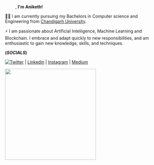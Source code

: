 <img src="https://user-images.githubusercontent.com/74004409/138744651-645f07c9-67f2-4e47-b9da-c4107688d9be.gif" width="30" height="15" /> , **I'm Aniketh!**

👨‍💻 I am currently pursuing my Bachelors in Computer science and Engineering from [Chandigarh University](https://www.cuchd.in/).

⚡ I am passionate about Artificial Inteliigence, Machine Learning and Blockchain. I embrace and adapt quickly to new responsibilities,
    and am enthusiastic to gain new knowledge, skills, and techniques.


**(*SOCIALS*)**

[![Twitter](https://img.shields.io/twitter/url/https/twitter.com/bukotsunikki.svg?style=social&label=Follow%20%40aniketh_88)](https://twitter.com/aniketh_88) | 
[Linkedin](https://www.linkedin.com/in/aniketh-paul-7728691bb/) |
[Instagram](https://www.instagram.com/__.aniketh.__/) |
[Medium](https://medium.com/@aniketh131)

<img src="https://user-images.githubusercontent.com/74004409/138739272-90b79a36-5251-4957-af1d-57dac05bd2ab.jpg" width="300">


<!--
**anipaul2/anipaul2** is a ✨ _special_ ✨ repository because its `README.md` (this file) appears on your GitHub profile.

Here are some ideas to get you started:

- 🔭 I’m currently working on ...
- 🌱 I’m currently learning ...
- 👯 I’m looking to collaborate on ...
- 🤔 I’m looking for help with ...
- 💬 Ask me about ...
- 📫 How to reach me: ...
- 😄 Pronouns: ...
- ⚡ Fun fact: ...
-->
